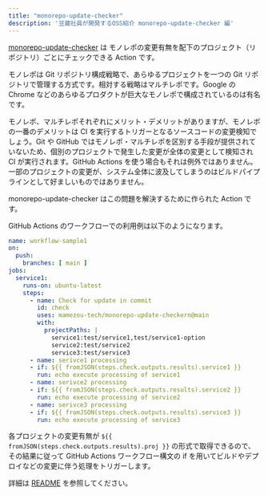 ```yaml
---
title: "monorepo-update-checker"
description: '豆蔵社員が開発するOSS紹介 monorepo-update-checker 編'
---
```


[monorepo-update-checker](https://github.com/mamezou-tech/monorepo-update-checker) は モノレポの変更有無を配下のプロジェクト（リポジトリ）ごとにチェックできる Action です。

モノレポは Git リポジトリ構成戦略で、あらゆるプロジェクトを一つの Git リポジトリで管理する方式です。相対する戦略はマルチレポです。Google の Chrome などのあらゆるプロダクトが巨大なモノレポで構成されているのは有名です。

モノレポ、マルチレポそれぞれにメリット・デメリットがありますが、モノレポの一番のデメリットは CI を実行するトリガーとなるソースコードの変更検知でしょう。Git や GitHub ではモノレポ・マルチレポを区別する手段が提供されていないため、個別のプロジェクトで発生した変更が全体の変更として検知され CI が実行されます。GitHub Actions を使う場合もそれは例外ではありません。一部のプロジェクトの変更が、システム全体に波及してしまうのはビルドパイプラインとして好ましいものではありません。

monorepo-update-checker はこの問題を解決するために作られた Action です。

GitHub Actions のワークフローでの利用例は以下のようになります。

```yaml
name: workflow-sample1
on:
  push:
    branches: [ main ]
jobs:
  service1:
    runs-on: ubuntu-latest
    steps:
      - name: Check for update in commit
        id: check
        uses: mamezou-tech/monorepo-update-checkern@main
        with:
          projectPaths: |
            service1:test/service1,test/service1-option
            service2:test/service2
            service3:test/service3
      - name: serivce1 processing
      - if: ${{ fromJSON(steps.check.outputs.results).service1 }}
        run: echo execute processing of service1
      - name: serivce2 processing
      - if: ${{ fromJSON(steps.check.outputs.results).service2 }}
        run: echo execute processing of service2
      - name: serivce3 processing
      - if: ${{ fromJSON(steps.check.outputs.results).service3 }}
        run: echo execute processing of service3
```

各プロジェクトの変更有無が `${{ fromJSON(steps.check.outputs.results).proj }}` の形式で取得できるので、その結果に従って GitHub Actions ワークフロー構文の if を用いてビルドやデプロイなどの変更に伴う処理をトリガーします。

詳細は [README](https://github.com/mamezou-tech/monorepo-update-checker/blob/main/README.md) を参照してください。
